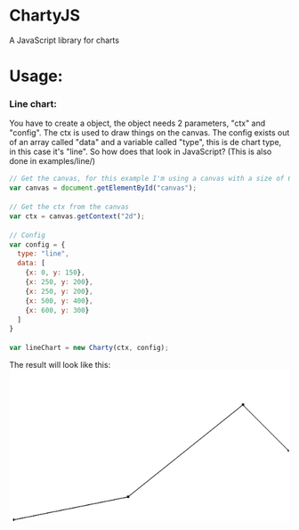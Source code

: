 # ChartyJS
A JavaScript library for charts




# Usage:
<h3>Line chart: </h3>
You have to create a object, the object needs 2 parameters, "ctx" and "config".
The ctx is used to draw things on the canvas.
The config exists out of an array called "data" and a variable called "type", this is de chart type, in this case it's "line".
So how does that look in JavaScript? (This is also done in examples/line/)

```javascript
// Get the canvas, for this example I'm using a canvas with a size of 600 by 600 pixels
var canvas = document.getElementById("canvas");

// Get the ctx from the canvas
var ctx = canvas.getContext("2d");

// Config
var config = {
  type: "line",
  data: [
    {x: 0, y: 150},
    {x: 250, y: 200},
    {x: 250, y: 200},
    {x: 500, y: 400},
    {x: 600, y: 300}
  ]
}

var lineChart = new Charty(ctx, config);
```

The result will look like this:
![example](https://raw.githubusercontent.com/J0eppp/ChartyJS/master/examples/line/PictureOfChart.PNG)
